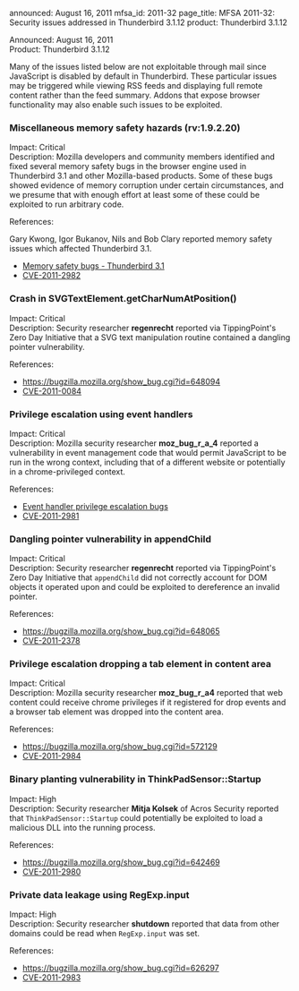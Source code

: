 announced: August 16, 2011
mfsa_id: 2011-32
page_title: MFSA 2011-32: Security issues addressed in Thunderbird 3.1.12
product: Thunderbird 3.1.12

<p>
<span class="label">Announced:</span>  August 16, 2011<br/>
<span class="label">Product:</span>    Thunderbird 3.1.12<br/>
</p>


<p class="note">Many of the issues listed below are not exploitable through mail
since JavaScript is disabled by default in Thunderbird. These particular issues
may be triggered while viewing RSS feeds and displaying full remote content
rather than the feed summary. Addons that expose browser functionality may also
enable such issues to be exploited.</p>

<h3 id="cve-2011-2982">Miscellaneous memory safety hazards (rv:1.9.2.20)</h3>

<p>
<span class="label">Impact:</span> <span class="critical">Critical</span><br/>
<span class="label">Description:</span> Mozilla developers and community
members identified and fixed several memory safety bugs in the browser engine
used in Thunderbird 3.1 and other Mozilla-based products. Some of these bugs showed
evidence of memory corruption under certain circumstances, and we presume that
with enough effort at least some of these could be exploited to run arbitrary
code.</p>

<p><span class="label">References:</span><br/></p>

<p>Gary Kwong, Igor Bukanov, Nils and Bob Clary reported memory safety
issues which affected Thunderbird 3.1.</p>
<ul>
  <li><a href="https://bugzilla.mozilla.org/buglist.cgi?bug_id=541255,615970,632206,643062,674545">Memory safety bugs - Thunderbird 3.1</a></li>
  <li><a class="ex-ref" href="http://cve.mitre.org/cgi-bin/cvename.cgi?name=CVE-2011-2982">CVE-2011-2982</a></li>
</ul>


<h3 id="cve-2011-0084">Crash in SVGTextElement.getCharNumAtPosition()</h3>

<p>
<span class="label">Impact:</span> <span class="critical">Critical</span><br/>
<span class="label">Description:</span> Security
researcher <strong>regenrecht</strong> reported via TippingPoint's Zero Day
Initiative that a SVG text manipulation routine contained a dangling pointer
vulnerability.</p>

<p><span class="label">References:</span><br/></p>

<p>
  </p><ul>
    <li><a href="https://bugzilla.mozilla.org/show_bug.cgi?id=648094">https://bugzilla.mozilla.org/show_bug.cgi?id=648094</a></li>
    <li><a class="ex-ref" href="http://cve.mitre.org/cgi-bin/cvename.cgi?name=CVE-2011-0084">CVE-2011-0084</a></li>
  </ul>



<h3 id="cve-2011-2981">Privilege escalation using event handlers</h3>

<p>
<span class="label">Impact:</span> <span class="critical">Critical</span><br/>
<span class="label">Description:</span> Mozilla security
researcher <strong>moz_bug_r_a_4</strong> reported a vulnerability in event
management code that would permit JavaScript to be run in the wrong context,
including that of a different website or potentially in a chrome-privileged
context.</p>

<p><span class="label">References:</span><br/></p>

<p>
  </p><ul>
    <li><a href="https://bugzilla.mozilla.org/buglist.cgi?bug_id=650252,614151,643450">Event handler privilege escalation bugs</a></li>
    <li><a class="ex-ref" href="http://cve.mitre.org/cgi-bin/cvename.cgi?name=CVE-2011-2981">CVE-2011-2981</a></li>
  </ul>



<h3 id="cve-2011-2378">Dangling pointer vulnerability in appendChild</h3>

<p>
<span class="label">Impact:</span> <span class="critical">Critical</span><br/>
<span class="label">Description:</span> Security
researcher <strong>regenrecht</strong> reported via TippingPoint's Zero Day
Initiative that <code>appendChild</code> did not correctly account for DOM
objects it operated upon and could be exploited to dereference an invalid
pointer.</p>

<p><span class="label">References:</span><br/></p>

<p>
  </p><ul>
    <li><a href="https://bugzilla.mozilla.org/show_bug.cgi?id=648065">https://bugzilla.mozilla.org/show_bug.cgi?id=648065</a></li>
    <li><a class="ex-ref" href="http://cve.mitre.org/cgi-bin/cvename.cgi?name=CVE-2011-2378">CVE-2011-2378</a></li>
  </ul>



<h3 id="cve-2011-2984">Privilege escalation dropping a tab element in content area</h3>

<p>
<span class="label">Impact:</span> <span class="critical">Critical</span><br/>
<span class="label">Description:</span> Mozilla security
researcher <strong>moz_bug_r_a4</strong> reported that web content could receive
chrome privileges if it registered for drop events and a browser tab element was
dropped into the content area.</p>

<p><span class="label">References:</span><br/></p>

<p>
  </p><ul>
    <li><a href="https://bugzilla.mozilla.org/show_bug.cgi?id=572129">https://bugzilla.mozilla.org/show_bug.cgi?id=572129</a></li>
    <li><a class="ex-ref" href="http://cve.mitre.org/cgi-bin/cvename.cgi?name=CVE-2011-2984">CVE-2011-2984</a></li>
  </ul>



<h3 id="cve-2011-2980">Binary planting vulnerability in ThinkPadSensor::Startup</h3>

<p>
<span class="label">Impact:</span> <span class="high">High</span><br/>
<span class="label">Description:</span> Security researcher <strong>Mitja
Kolsek</strong> of Acros Security reported
that <code>ThinkPadSensor::Startup</code> could potentially be exploited to load
a malicious DLL into the running process.</p>

<p><span class="label">References:</span><br/></p>

<p>
  </p><ul>
    <li><a href="https://bugzilla.mozilla.org/show_bug.cgi?id=642469">https://bugzilla.mozilla.org/show_bug.cgi?id=642469</a></li>
    <li><a class="ex-ref" href="http://cve.mitre.org/cgi-bin/cvename.cgi?name=CVE-2011-2980">CVE-2011-2980</a></li>
  </ul>



<h3 id="cve-2011-2983">Private data leakage using RegExp.input</h3>

<p>
<span class="label">Impact:</span> <span class="high">High</span><br/>
<span class="label">Description:</span> Security
researcher <strong>shutdown</strong> reported that data from other domains could
be read when <code>RegExp.input</code> was set.</p>

<p><span class="label">References:</span><br/></p>

<p>
  </p><ul>
    <li><a href="https://bugzilla.mozilla.org/show_bug.cgi?id=626297">https://bugzilla.mozilla.org/show_bug.cgi?id=626297</a></li>
    <li><a class="ex-ref" href="http://cve.mitre.org/cgi-bin/cvename.cgi?name=CVE-2011-2983">CVE-2011-2983</a></li>
  </ul>





